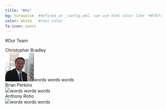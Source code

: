 ```yaml
---
title: "Who"
bg: turquoise  #defined in _config.yml, can use html color like '#0fbfcf'
color: white   #text color
fa-icon: users
---
```


#Our Team

<div style="align:left">Christopher Bradley<br/><img class="desaturate" src="bradley.jpg" />words words words</div>  

<div style="align:right">Brian Perkins<br/><img class="desaturate" src="http://www.advertisingweek.com/cache/images/userfiles/images/speakers/uploads/140x140/crop_to_fittrim/BrianPerkins.jpg" />words words words</div>  

<div style="align:left">Anthony Rotio<br/><img class="desaturate" src="https://lh4.googleusercontent.com/-n6sjfv9BKf4/AAAAAAAAAAI/AAAAAAAAAAA/6quQGMtnF3w/s128-c-k/photo.jpg" />words words words</div>
